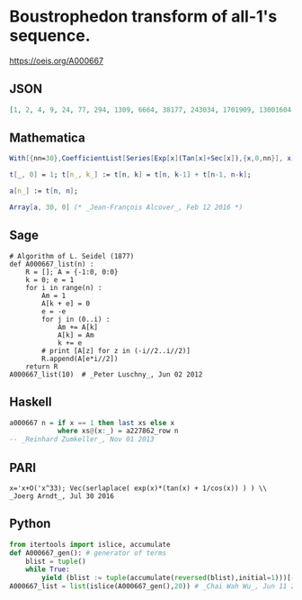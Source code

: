 # Boustrophedon transform of all\-1's sequence\.
https://oeis.org/A000667
## JSON
```JSON
[1, 2, 4, 9, 24, 77, 294, 1309, 6664, 38177, 243034, 1701909, 13001604, 107601977, 959021574, 9157981309, 93282431344, 1009552482977, 11568619292914, 139931423833509, 1781662223749884, 23819069385695177, 333601191667149054, 4884673638115922509]
```
## Mathematica
```Mathematica
With[{nn=30},CoefficientList[Series[Exp[x](Tan[x]+Sec[x]),{x,0,nn}], x]Range[0,nn]!] (* _Harvey P. Dale_, Nov 28 2011 *)
```
```Mathematica
t[_, 0] = 1; t[n_, k_] := t[n, k] = t[n, k-1] + t[n-1, n-k];
```
```Mathematica
a[n_] := t[n, n];
```
```Mathematica
Array[a, 30, 0] (* _Jean-François Alcover_, Feb 12 2016 *)
```
## Sage
```Sage
# Algorithm of L. Seidel (1877)
def A000667_list(n) :
    R = []; A = {-1:0, 0:0}
    k = 0; e = 1
    for i in range(n) :
        Am = 1
        A[k + e] = 0
        e = -e
        for j in (0..i) :
            Am += A[k]
            A[k] = Am
            k += e
        # print [A[z] for z in (-i//2..i//2)]
        R.append(A[e*i//2])
    return R
A000667_list(10)  # _Peter Luschny_, Jun 02 2012
```
## Haskell
```Haskell
a000667 n = if x == 1 then last xs else x
            where xs@(x:_) = a227862_row n
-- _Reinhard Zumkeller_, Nov 01 2013
```
## PARI
```PARI
x='x+O('x^33); Vec(serlaplace( exp(x)*(tan(x) + 1/cos(x)) ) ) \\ _Joerg Arndt_, Jul 30 2016
```
## Python
```Python
from itertools import islice, accumulate
def A000667_gen(): # generator of terms
    blist = tuple()
    while True:
        yield (blist := tuple(accumulate(reversed(blist),initial=1)))[-1]
A000667_list = list(islice(A000667_gen(),20)) # _Chai Wah Wu_, Jun 11 2022
```
